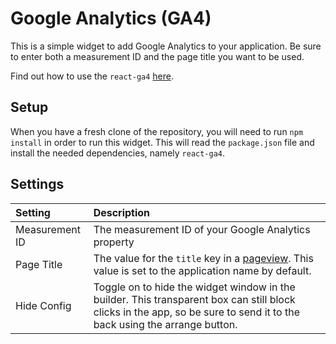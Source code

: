 # Google Analytics (GA4)

This is a simple widget to add Google Analytics to your application. Be sure to enter both a measurement ID and the page title you want to be used.

Find out how to use the `react-ga4` [here](https://www.npmjs.com/package/react-ga4).

## Setup

When you have a fresh clone of the repository, you will need to run `npm install` in order to run this widget. This will read the `package.json` file and install the needed dependencies, namely `react-ga4`.

## Settings

Setting | Description
:-- | :--
Measurement ID | The measurement ID of your Google Analytics property
Page Title | The value for the `title` key in a [pageview](https://developers.google.com/analytics/devguides/collection/ga4/views?client_type=gtm). This value is set to the application name by default.
Hide Config | Toggle on to hide the widget window in the builder. This transparent box can still block clicks in the app, so be sure to send it to the back using the arrange button.